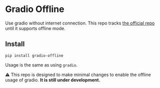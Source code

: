 # Gradio Offline

Use gradio without internet connection. This repo tracks [the official repo](https://github.com/gradio-app/gradio) until it supports offline mode.

## Install

```shell
pip install gradio-offline
```

Usage is the same as using `gradio`.

:warning: This repo is designed to make minimal changes to enable the offline usage of gradio. **It is still under development.**
